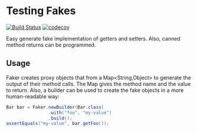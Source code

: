 # Testing Fakes

[![Build Status](https://travis-ci.org/CodedPoetry/testing-fakes.svg?branch=master)](https://travis-ci.org/CodedPoetry/testing-fakes)
[![codecov](https://codecov.io/gh/CodedPoetry/testing-fakes/branch/master/graph/badge.svg)](https://codecov.io/gh/CodedPoetry/testing-fakes)

Easy generate fake implementation of getters and setters. Also, canned method returns can be programmed.

## Usage

Faker creates proxy objects that from a Map<String,Object> to generate the output of their method calls. The Map gives the method name and the value to return. Also, a builder can be used to create the fake objects in a more human-readable way:

```java
Bar bar = Faker.newBuilder(Bar.class)
				.with("foo", "my-value")
				.build();
assertEquals("my-value", bar.getFoo());
```

